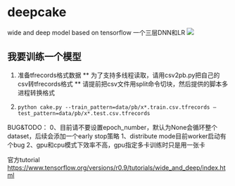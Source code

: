 # deepcake
wide and deep model based on tensorflow
一个三层DNN和LR
![](https://www.tensorflow.org/versions/r0.9/images/wide_n_deep.svg)

## 我要训练一个模型

1. 准备tfrecords格式数据
       ** 为了支持多线程读取，请用csv2pb.py把自己的csv转tfrecords格式
       ** 请提前把csv文件用split命令切块，然后提供的脚本多进程转换格式

2. `python cake.py --train_pattern=data/pb/x*.train.csv.tfrecords —test_pattern=data/pb/x*.test.csv.tfrecords`

BUG&TODO：
0、目前请不要设置epoch_number，默认为None会循环整个dataset，后续会添加一个early stop策略
1、distribute mode目前worker启动有个bug
2、gpu和cpu模式下效率不高，gpu指定多卡训练时只是用一张卡

官方tutorial
https://www.tensorflow.org/versions/r0.9/tutorials/wide_and_deep/index.html
